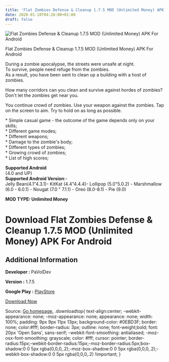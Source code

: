 ```yaml
---
title: 'Flat Zombies Defense & Cleanup 1.7.5 MOD (Unlimited Money) APK For Android'
date: 2020-01-10T04:28:00+01:00
draft: false
---
```


![Flat Zombies Defense & Cleanup 1.7.5 MOD (Unlimited Money) APK For Android](https://i0.wp.com/apkhome.net/wp-content/uploads/2020/01/Flat-Zombies-Defense-Cleanup-1.7.5-MOD-Unlimited-Money.png "Flat Zombies Defense & Cleanup 1.7.5 MOD (Unlimited Money) APK For Android")

  

Flat Zombies Defense & Cleanup 1.7.5 MOD (Unlimited Money) APK For Android

During a zombie apocalypse, the streets were unsafe at night.  
To survive, people need refuge from the zombies.  
As a result, you have been sent to clean up a building with a host of zombies.

How many corridors can you clean and survive against hordes of zombies?  
Don't let the zombies get near you.

You continue crowd of zombies. Use your weapon against the zombies. Tap on the screen to aim. Try to hold on as long as possible.

\* Simple casual game - the outcome of the game depends only on your skills;  
\* Different game modes;  
\* Different weapons;  
\* Damage to the zombie's body;  
\* Different types of zombies;  
\* Growing crowd of zombies;  
\* List of high scores;

**Supported Android**  
{4.0 and UP}  
**Supported Android Version**:-  
Jelly Bean(4.1"4.3.1)- KitKat (4.4"4.4.4)- Lollipop (5.0"5.0.2) - Marshmallow (6.0 - 6.0.1) - Nougat (7.0 " 7.1.1) - Oreo (8.0-8.1) - Pie (9.0)

**MOD TYPE: Unlimited Money**

Download Flat Zombies Defense & Cleanup 1.7.5 MOD (Unlimited Money) APK For Android
===================================================================================

Additional Information
----------------------

**Developer :** PaVolDev

**Version :** 1.7.5

**Google Play :** [PlayStore](https://play.google.com/store/apps/details?id=com.mokvold.flatzombies_defense_free)

  

[Download Now](https://store4app.co/post/flat-zombies-defense-amp-cleanup-1-7-5-mod-unlimited-money-apk-for-android_1578594392)

  
Source: [Go homepage.](https://store4app.co/post/flat-zombies-defense-amp-cleanup-1-7-5-mod-unlimited-money-apk-for-android_1578594392) .downloadtop{ text-align:center; -webkit-appearance: none; -moz-appearance: none; appearance: none; width: 100%; padding: 9px 9px 11px 13px; background-color: #0EBD3F; border: none; color:#fff; border-radius: 3px; outline: none; font-weight;bold; font: 20px 'Open Sans', sans-serif; -webkit-font-smoothing: antialiased; -moz-osx-font-smoothing: grayscale; color: #fff; cursor: pointer; border-radius:15px;-webkit-border-radius:15px;-moz-border-radius:5px;box-shadow:0 0 5px rgba(0,0,0,.2);-moz-box-shadow:0 0 5px rgba(0,0,0,.2);-webkit-box-shadow:0 0 5px rgba(0,0,0,.2) !important; }